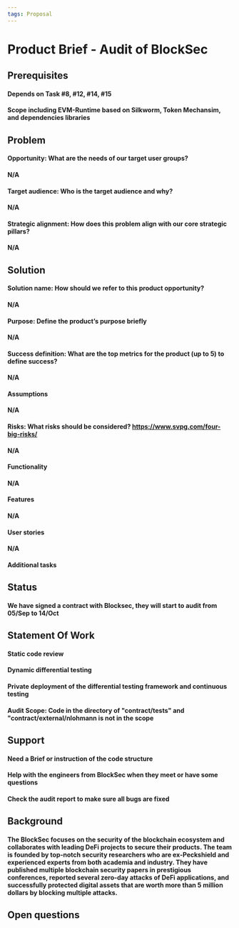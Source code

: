 ```yaml
---
tags: Proposal
---
```


# Product Brief - Audit of BlockSec

## Prerequisites
#### Depends on Task #8, #12, #14, #15
#### Scope including EVM-Runtime based on Silkworm, Token Mechansim, and dependencies libraries

## Problem

#### Opportunity: What are the needs of our target user groups?
#### N/A
#### Target audience: Who is the target audience and why? 
#### N/A
#### Strategic alignment: How does this problem align with our core strategic pillars?
#### N/A

## Solution

#### Solution name: How should we refer to this product opportunity?
#### N/A
#### Purpose: Define the product’s purpose briefly
#### N/A
#### Success definition: What are the top metrics for the product (up to 5) to define success?
#### N/A
#### Assumptions
#### N/A
#### Risks: What risks should be considered? https://www.svpg.com/four-big-risks/
#### N/A
#### Functionality
#### N/A
#### Features
#### N/A
#### User stories
#### N/A
#### Additional tasks


## Status
#### We have signed a contract with Blocksec, they will start to audit from 05/Sep to 14/Oct


## Statement Of Work
#### Static code review
#### Dynamic differential testing
#### Private deployment of the differential testing framework and continuous testing
#### Audit Scope: Code in the directory of "contract/tests" and "contract/external/nlohmann is not in the scope


## Support
#### Need a Brief or instruction of the code structure
#### Help with the engineers from BlockSec when they meet or have some questions
#### Check the audit report to make sure all bugs are fixed


## Background
#### The BlockSec focuses on the security of the blockchain ecosystem and collaborates with leading DeFi projects to secure their products. The team is founded by top-notch security researchers who are ex-Peckshield and experienced experts from both academia and industry. They have published multiple blockchain security papers in prestigious conferences, reported several zero-day attacks of DeFi applications, and successfully protected digital assets that are worth more than 5 million dollars by blocking multiple attacks.


## Open questions
